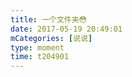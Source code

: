 ```yaml
---
title: 一个文件夹😳
date: 2017-05-19 20:49:01
mCategories: [说说]
type: moment
time: t204901
---
```


<div id="pics-20170519204901"></div>

<script src="/lib/moment/pics.js"></script>
<script>
var data = [
    {"link": "2017-05-19_000000.jpeg", "type": "shuoshuo"}
];
picsRender(data, "pics-20170519204901");
</script>
